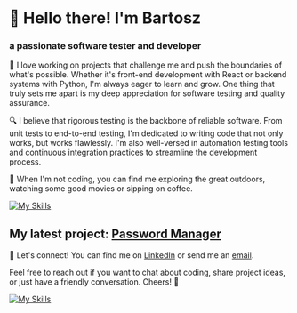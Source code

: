 # 👋 Hello there! I'm Bartosz 
### a passionate software tester and developer


🌟 I love working on projects that challenge me and push the boundaries of what's possible. Whether it's front-end development with React or backend systems with Python, I'm always eager to learn and grow. One thing that truly sets me apart is my deep appreciation for software testing and quality assurance.

🔍 I believe that rigorous testing is the backbone of reliable software. From unit tests to end-to-end testing, I'm dedicated to writing code that not only works, but works flawlessly. I'm also well-versed in automation testing tools and continuous integration practices to streamline the development process.

🚀 When I'm not coding, you can find me exploring the great outdoors, watching some good movies or sipping on coffee.

[![My Skills](https://skillicons.dev/icons?i=python,selenium,fastapi,mysql,vscode,git,linux,powershell,bash)](https://github.com/BtNowakowski?tab=repositories)  

My latest project: [Password Manager](https://github.com/BtNowakowski/PasswordManager)  
---

🔗 Let's connect! You can find me on [LinkedIn](https://www.linkedin.com/in/btnowakowski/) or send me an [email](mailto:bt_nowakowski@outlook.com).

Feel free to reach out if you want to chat about coding, share project ideas, or just have a friendly conversation. Cheers! 🎉

[![My Skills](https://skillicons.dev/icons?i=linkedin)](https://www.linkedin.com/in/btnowakowski/)

<!--
**BtNowakowski/BtNowakowski** is a ✨ _special_ ✨ repository because its `README.md` (this file) appears on your GitHub profile.

Here are some ideas to get you started:

- 🔭 I’m currently working on ...
- 🌱 I’m currently learning ...
- 👯 I’m looking to collaborate on ...
- 🤔 I’m looking for help with ...
- 💬 Ask me about ...
- 📫 How to reach me: ...
- 😄 Pronouns: ...
- ⚡ Fun fact: ...
-->
